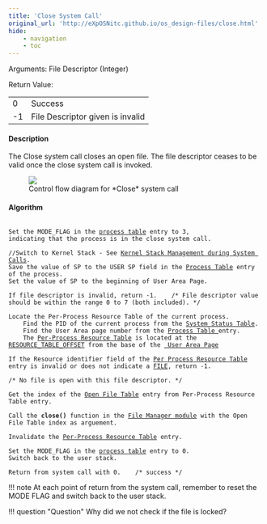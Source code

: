 ```yaml
---
title: 'Close System Call'
original_url: 'http://eXpOSNitc.github.io/os_design-files/close.html'
hide:
    - navigation
    - toc
---
```



Arguments: File Descriptor (Integer) 

Return Value:

|  |  |
| --- | --- |
| 0 | Success |
| -1 | File Descriptor given is invalid |


#### Description 
The Close system call closes an open file. The file descriptor ceases to be valid once the close system call is invoked. 

<figure>
<img src="http://exposnitc.github.io/img/roadmap/close.png">
<figcaption>Control flow diagram for *Close* system call</figcaption>
</figure>
  
  

#### Algorithm
<pre><code>
Set the MODE_FLAG in the <a href="../../os-design/process-table/">process table</a> entry to 3, 
indicating that the process is in the close system call.

//Switch to Kernel Stack - See <a href="../../os-design/stack-smcall/">Kernel Stack Management during System Calls</a>. 
Save the value of SP to the USER SP field in the <a href="../../os-design/process-table/">Process Table</a> entry of the process.
Set the value of SP to the beginning of User Area Page.

If file descriptor is invalid, return -1. &nbsp;&nbsp; /* File descriptor value should be within the range 0 to 7 (both included). */

Locate the Per-Process Resource Table of the current process.
	Find the PID of the current process from the <a href="../../os-design/mem-ds/#ss_table" target="_blank">System Status Table</a>.
	Find the User Area page number from the <a href="../../os-design/process-table/#per_process_table" target="_blank">Process Table </a>entry.
	The <a href="../../os-design/process-table/#per_process_table">Per-Process Resource Table</a> is located at the  <a href="constants.html" target="_blank">RESOURCE_TABLE_OFFSET</a> from the base of the <a href="../../os-design/process-table/#user_area" target="_blank"> User Area Page</a>

If the Resource identifier field of the <a href="../../os-design/process-table/#per_process_table" target="_blank">Per Process Resource Table</a> entry is invalid or does not indicate a <a href="constants.html" target="_blank">FILE</a>, return -1.   

/* No file is open with this file descriptor. */

Get the index of the <a href="../../os-design/mem-ds/#file_table" target="_blank">Open File Table</a> entry from Per-Process Resource Table entry.

Call the <b>close()</b> function in the <a href="../../modules/module-03/">File Manager module</a> with the Open File Table index as arguement.

Invalidate the <a href="../../os-design/process-table/#per_process_table" target="_blank">Per-Process Resource Table</a> entry.

Set the MODE_FLAG in the <a href="../../os-design/process-table/">process table</a> entry to 0.
Switch back to the user stack.

Return from system call with 0. &nbsp;&nbsp; /* success */
</code></pre>

!!! note
	At each point of return from the system call, remember to reset the MODE FLAG and switch back to the user stack.
  
!!! question "Question"
	Why did we not check if the file is locked?












































